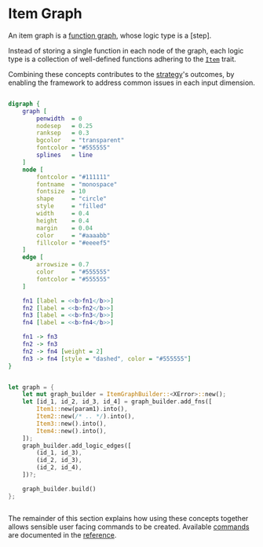 # Item Graph

An item graph is a [function graph], whose logic type is a [step].

Instead of storing a single function in each node of the graph, each logic type is a collection of well-defined functions adhering to the [`Item`][`Item`] trait. <!-- Items that build upon other items are ordered through graph dependencies. -->

Combining these concepts contributes to the [strategy]'s outcomes, by enabling the framework to address common issues in each input dimension.

<div style="display: inline-block; padding: 0px 20px 0px 0px;">

```dot process
digraph {
    graph [
        penwidth  = 0
        nodesep   = 0.25
        ranksep   = 0.3
        bgcolor   = "transparent"
        fontcolor = "#555555"
        splines   = line
    ]
    node [
        fontcolor = "#111111"
        fontname  = "monospace"
        fontsize  = 10
        shape     = "circle"
        style     = "filled"
        width     = 0.4
        height    = 0.4
        margin    = 0.04
        color     = "#aaaabb"
        fillcolor = "#eeeef5"
    ]
    edge [
        arrowsize = 0.7
        color     = "#555555"
        fontcolor = "#555555"
    ]

    fn1 [label = <<b>fn1</b>>]
    fn2 [label = <<b>fn2</b>>]
    fn3 [label = <<b>fn3</b>>]
    fn4 [label = <<b>fn4</b>>]

    fn1 -> fn3
    fn2 -> fn3
    fn2 -> fn4 [weight = 2]
    fn3 -> fn4 [style = "dashed", color = "#555555"]
}
```

</div>
<div style="display: inline-block; vertical-align: top;">

```rust ,ignore
let graph = {
    let mut graph_builder = ItemGraphBuilder::<XError>::new();
    let [id_1, id_2, id_3, id_4] = graph_builder.add_fns([
        Item1::new(param1).into(),
        Item2::new(/* .. */).into(),
        Item3::new().into(),
        Item4::new().into(),
    ]);
    graph_builder.add_logic_edges([
        (id_1, id_3),
        (id_2, id_3),
        (id_2, id_4),
    ])?;

    graph_builder.build()
};
```

</div>

The remainder of this section explains how using these concepts together allows sensible user facing commands to be created. Available [commands] are documented in the [reference].


[`Item`]: https://docs.rs/peace_cfg/latest/peace_cfg/trait.Item.html
[commands]: ../reference/commands.html
[function graph]: function_graph.html
[item]: item.html
[reference]: ../reference.html
[strategy]: ../background/strategy.html
